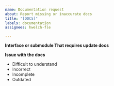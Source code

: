 ```yaml
---
name: Documentation request
about: Report missing or inaccurate docs
title: "[DOCS]"
labels: documentation
assignees: hwelch-fle

---
```


**Interface or submodule That requires update docs**


**Issue with the docs**
 - Difficult to understand
 - Incorrect
 - Incomplete
 - Outdated
